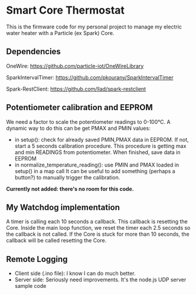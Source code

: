 # Smart Core Thermostat

This is the firmware code for my personal project to manage my electric water heater with a Particle (ex Spark) Core.

Dependencies
---
OneWire: https://github.com/particle-iot/OneWireLibrary

SparkIntervalTimer: https://github.com/pkourany/SparkIntervalTimer

Spark-RestClient: https://github.com/llad/spark-restclient


Potentiometer calibration and EEPROM
---
We need a factor to scale the potentiometer readings to 0-100°C.
A dynamic way to do this can be get PMAX and PMIN values:
- in setup(): check for already saved PMIN,PMAX data in EEPROM. If not, start
a 5 seconds calibration procedure. This procedure is getting max and min READINGS
from potentiometer. When finished, save data in EEPROM
- in normalize_temperature_reading(): use PMIN and PMAX loaded in setup() in a map
call
It can be useful to add something (perhaps a button?) to manually trigger the
 calibration.

**Currently not added: there's no room for this code.**

My Watchdog implementation
---
A timer is calling each 10 seconds a callback. This callback is resetting the Core.
Inside the main loop function, we reset the timer each 2.5 seconds so the callback is not called.
If the Core is stuck for more than 10 seconds, the callback will be called resetting the Core.

Remote Logging
---
- Client side (.ino file): I know I can do much better.
- Server side: Seriously need improvements. It's the node.js UDP server sample code
